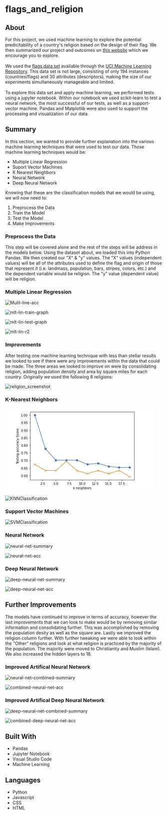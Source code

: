 # flags_and_religion

<h2>About</h2>
For this project, we used machine learning to 
explore the potential predicitability of a country's religion based on the design of their flag. We then summarized our project and outcomes on <a href="https://zpoeschl.github.io/flags_and_religion/">this website</a> which we encourage you to explore.
<br>
<br>
We used the <a
href="https://archive.ics.uci.edu/ml/datasets/Flags" target="_blank">
flags data set</a> available through the <a
href="https://archive.ics.uci.edu/ml" target="_blank">
UCI Machine Learning Repository</a>. This data set is not large, consisting
of only 194 instances (countries/flags) and 30 attributes (descriptors), making
the size of our experiments simultaneously manageable and limited.
<br>
<br>
To explore this data set and apply machine learning, we performed tests using a jupyter notebook. 
Within our notebook we used scikit-learn to test a neural network, the most successful of our tests, as well as 
a support-vector machine. Pandas and Matplotlib were also used to support the processing and visualization of 
our data.

## Summary
In this section, we wanted to provide further explanation into the various machine learning techniques that were used to test our data. Those machine learning techniques would be:

* Multiple Linear Regression
* Suport Vector Machines
* K Nearest Neighbors
* Neural Network
* Deep Neural Network

Knowing that these are the classification models that we would be using, we will now need to:

1. Preprocess the Data
1. Train the Model
1. Test the Model
1. Make Improvements

### Preprocess the Data
This step will be covered alone and the rest of the steps will be address in the models below. Using the dataset about, we loaded this into Python Pandas. We then created our "X" & "y" values. The "X" values (independent values) will be all of the attributes used to define the flag and origin of those that represent it (i.e. landmass, population, bars, stripes, colors, etc.) and the dependent variable would be religion. The "y" value (dependent value) will be religion.

### Multiple Linear Regression

![Mulit-line-acc](https://user-images.githubusercontent.com/75814760/121753107-3cb1d980-cad7-11eb-9811-6b4e4783f481.jpg)

![mlt-lin-train-graph](https://user-images.githubusercontent.com/75814760/121753146-5b17d500-cad7-11eb-95cb-23e85bfccb4a.png)


![mlt-lin-test-graph](https://user-images.githubusercontent.com/75814760/121753138-53f0c700-cad7-11eb-8ce5-eafdd4bfa2b8.png)

![mlt-lin-r2](https://user-images.githubusercontent.com/75814760/121753162-64a13d00-cad7-11eb-9a47-8115e5788e2f.png)


### Improvements
After testing one machine learning technique with less than stellar results we looked to see if there were any improvements within the data that could be made.
The three areas we looked to improve on were by consolidating religion, adding population density and area by square miles for each country. Originally we used the
following 8 religions: 

![religion_screenshot](https://user-images.githubusercontent.com/75814760/121786415-46921600-cb85-11eb-9dd6-c543a5eca755.png)

### K-Nearest Neighbors

![KNN](static\img\KNN.png)

![KNNClassification](static\img\KNNClassification)

### Support Vector Machines

![SVMClassification](static\img\SVMClassification)

### Neural Network

![neural-net-summary](https://user-images.githubusercontent.com/75814760/121786327-ce2b5500-cb84-11eb-86e2-2d64562309f6.png)

![neural-net-acc](https://user-images.githubusercontent.com/75814760/121786342-e1d6bb80-cb84-11eb-958a-acaea7b58a87.png)

### Deep Neural Network

![deep-neural-net-summary](https://user-images.githubusercontent.com/75814760/121786346-ec915080-cb84-11eb-8272-3b1505ac06bd.png)

![deep-neural-net-acc](https://user-images.githubusercontent.com/75814760/121786352-fc109980-cb84-11eb-93e3-958953995ef1.png)

## Further Improvements

The models have continued to improve in terms of accuracy, however the last improvements that we can look to make would be by removing similar information and 
consolidating further. This was accomplished by removing the population desity as well as the square are. Lastly we improved the religion column further.
With further tweaking we were able to look within the "Other" religions and look at what religion is practiced by the majority of the population. The majority 
were moved to Christianity and Muslim (Islam). We also increased the hidden layers to 18.

### Improved Artifical Neural Network

![neural-net-combined-summary](https://user-images.githubusercontent.com/75814760/121753627-60295400-cad8-11eb-98f1-3078ccde53b9.png)

![combined-neural-net-acc](https://user-images.githubusercontent.com/75814760/121753651-6a4b5280-cad8-11eb-8143-2504ca10c0c1.png)

### Improved Artifical Deep Neural Network

![deep-neural-net-combined-summary](https://user-images.githubusercontent.com/75814760/121753667-7a633200-cad8-11eb-8104-7869b90e8149.png)

![combined-deep-neural-net-acc](https://user-images.githubusercontent.com/75814760/121753683-84853080-cad8-11eb-8e30-12117ba9f4dc.png)

## Built With

* Pandas
* Jupyter Notebook
* Visual Studio Code
* Machine Learning

## Languages

* Python
* Javascript
* CSS
* HTML
